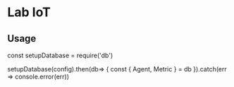 # Lab IoT


## Usage

const setupDatabase = require('db')

setupDatabase(config).then(db=> {
    const { Agent, Metric } = db
}).catch(err => console.error(err))